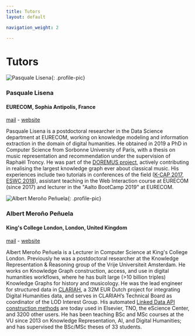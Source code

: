 ```yaml
---
title: Tutors
layout: default

navigation_weight: 2

---
```


# Tutors

<section markdown="1">

![Pasquale Lisena](https://pbs.twimg.com/profile_images/906946245637414913/AF_Uc6Tc_400x400.jpg){: .profile-pic}
### Pasquale Lisena
#### EURECOM, Sophia Antipolis, France
[mail](mailto:pasquale.lisena@eurecom.fr) - [website](http://pasqlisena.github.io/)

<p class="textblock" markdown="1">

Pasquale Lisena is a postdoctoral researcher in the Data Science department at EURECOM, working on knowledge modeling and information extraction in the domain of digital humanities. He obtained in 2019 a PhD in Computer Science from Sorbonne University of Paris, with a thesis on music representation and recommendation under the supervision of Raphaël Troncy. He was part of the [DOREMUS project](http://www.doremus.org), actively contributing in realising the largest knowledge graph ever about classical music. His experiences include two tutorials in conferences of the field ([K-CAP 2017](https://doremus-anr.github.io/kcap17_tutorial/), [ESWC 2018](https://doremus-anr.github.io/eswc18_tutorial/)), assistant teaching in the Web Interaction course at EURECOM (since 2017) and lecturer in the "Aalto BootCamp 2019" at EURECOM.
</p>

</section>

<section markdown="1">

![Albert Meroño Peñuela](https://www.albertmeronyo.org/wp-content/uploads/2017/01/L_10a.jpg){: .profile-pic}
### Albert Meroño Peñuela
#### King's College London, London, United Kingdom 
[mail](mailto:albert.merono@kcl.ac.uk) - [website](https://www.albertmeronyo.org/)

<p class="textblock" markdown="1">

Albert Meroño Peñuela is a Lecturer in Computer Science at King's College London. Previously he was a postdoctoral researcher at the Knowledge Representation & Reasoning group of the Vrije Universiteit Amsterdam. He works on Knowledge Graph construction, access, and use in digital humanities workflows, where he has built large (>10 billion triples) Knowledge Graphs for history and musicology. He was the lead engineer for structured data in [CLARIAH](https://clariah.nl/), a 32M EUR Dutch project for integrating Digital Humanities data, and serves in CLARIAH’s Technical Board as coordinator of the LOD Interest Group. His automated [Linked Data API construction methods](http://grlc.io) are today used in Elsevier, TNO, the eScience Center, and 3200 other users. He has been teaching BSc and MSc courses at the VU since 2013 on Knowledge Representation, AI, and Digital Humanities; and has supervised the BSc/MSc theses of 33 students.
</p>

</section>
